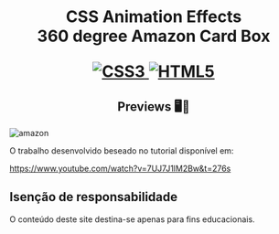 <h1 align="center">
    <strong>CSS Animation Effects</strong>
    <br>360 degree Amazon Card Box<br/>
   
[![CSS3](https://img.shields.io/badge/-css3-%231572B6.svg?style=for-the-badge&labelColor=black&logo=css3&logoColor=white) ![HTML5](https://img.shields.io/badge/-html5-%23E34F26.svg?style=for-the-badge&labelColor=black&logo=html5&logoColor=white)](#) 

<h2 align="center">Previews 🖥️📱</h2>
    
   ![amazon](https://user-images.githubusercontent.com/61275275/149861553-5acd7a99-cec7-4e91-86f5-f05479050644.gif)


O trabalho desenvolvido beseado no tutorial disponível em:  <br/>

https://www.youtube.com/watch?v=7UJ7J1lM2Bw&t=276s

 

## Isenção de responsabilidade

O conteúdo deste site destina-se apenas para fins educacionais.










